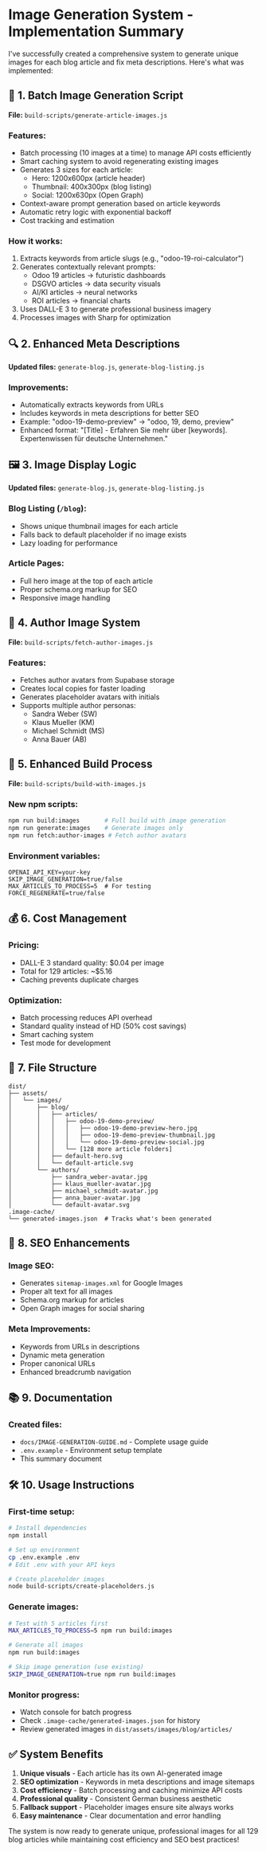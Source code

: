 # Image Generation System - Implementation Summary

I've successfully created a comprehensive system to generate unique images for each blog article and fix meta descriptions. Here's what was implemented:

## 🎨 1. Batch Image Generation Script
**File:** `build-scripts/generate-article-images.js`

### Features:
- Batch processing (10 images at a time) to manage API costs efficiently
- Smart caching system to avoid regenerating existing images
- Generates 3 sizes for each article:
  - Hero: 1200x600px (article header)
  - Thumbnail: 400x300px (blog listing)
  - Social: 1200x630px (Open Graph)
- Context-aware prompt generation based on article keywords
- Automatic retry logic with exponential backoff
- Cost tracking and estimation

### How it works:
1. Extracts keywords from article slugs (e.g., "odoo-19-roi-calculator")
2. Generates contextually relevant prompts:
   - Odoo 19 articles → futuristic dashboards
   - DSGVO articles → data security visuals
   - AI/KI articles → neural networks
   - ROI articles → financial charts
3. Uses DALL-E 3 to generate professional business imagery
4. Processes images with Sharp for optimization

## 🔍 2. Enhanced Meta Descriptions
**Updated files:** `generate-blog.js`, `generate-blog-listing.js`

### Improvements:
- Automatically extracts keywords from URLs
- Includes keywords in meta descriptions for better SEO
- Example: "odoo-19-demo-preview" → "odoo, 19, demo, preview"
- Enhanced format: "[Title] - Erfahren Sie mehr über [keywords]. Expertenwissen für deutsche Unternehmen."

## 🖼️ 3. Image Display Logic
**Updated files:** `generate-blog.js`, `generate-blog-listing.js`

### Blog Listing (`/blog`):
- Shows unique thumbnail images for each article
- Falls back to default placeholder if no image exists
- Lazy loading for performance

### Article Pages:
- Full hero image at the top of each article
- Proper schema.org markup for SEO
- Responsive image handling

## 👤 4. Author Image System
**File:** `build-scripts/fetch-author-images.js`

### Features:
- Fetches author avatars from Supabase storage
- Creates local copies for faster loading
- Generates placeholder avatars with initials
- Supports multiple author personas:
  - Sandra Weber (SW)
  - Klaus Mueller (KM)
  - Michael Schmidt (MS)
  - Anna Bauer (AB)

## 🚀 5. Enhanced Build Process
**File:** `build-scripts/build-with-images.js`

### New npm scripts:
```bash
npm run build:images       # Full build with image generation
npm run generate:images    # Generate images only
npm run fetch:author-images # Fetch author avatars
```

### Environment variables:
```env
OPENAI_API_KEY=your-key
SKIP_IMAGE_GENERATION=true/false
MAX_ARTICLES_TO_PROCESS=5  # For testing
FORCE_REGENERATE=true/false
```

## 💰 6. Cost Management

### Pricing:
- DALL-E 3 standard quality: $0.04 per image
- Total for 129 articles: ~$5.16
- Caching prevents duplicate charges

### Optimization:
- Batch processing reduces API overhead
- Standard quality instead of HD (50% cost savings)
- Smart caching system
- Test mode for development

## 📁 7. File Structure

```
dist/
├── assets/
│   └── images/
│       ├── blog/
│       │   ├── articles/
│       │   │   ├── odoo-19-demo-preview/
│       │   │   │   ├── odoo-19-demo-preview-hero.jpg
│       │   │   │   ├── odoo-19-demo-preview-thumbnail.jpg
│       │   │   │   └── odoo-19-demo-preview-social.jpg
│       │   │   └── [128 more article folders]
│       │   ├── default-hero.svg
│       │   └── default-article.svg
│       └── authors/
│           ├── sandra_weber-avatar.jpg
│           ├── klaus_mueller-avatar.jpg
│           ├── michael_schmidt-avatar.jpg
│           ├── anna_bauer-avatar.jpg
│           └── default-avatar.svg
.image-cache/
└── generated-images.json  # Tracks what's been generated
```

## 🎯 8. SEO Enhancements

### Image SEO:
- Generates `sitemap-images.xml` for Google Images
- Proper alt text for all images
- Schema.org markup for articles
- Open Graph images for social sharing

### Meta Improvements:
- Keywords from URLs in descriptions
- Dynamic meta generation
- Proper canonical URLs
- Enhanced breadcrumb navigation

## 📚 9. Documentation

### Created files:
- `docs/IMAGE-GENERATION-GUIDE.md` - Complete usage guide
- `.env.example` - Environment setup template
- This summary document

## 🛠️ 10. Usage Instructions

### First-time setup:
```bash
# Install dependencies
npm install

# Set up environment
cp .env.example .env
# Edit .env with your API keys

# Create placeholder images
node build-scripts/create-placeholders.js
```

### Generate images:
```bash
# Test with 5 articles first
MAX_ARTICLES_TO_PROCESS=5 npm run build:images

# Generate all images
npm run build:images

# Skip image generation (use existing)
SKIP_IMAGE_GENERATION=true npm run build:images
```

### Monitor progress:
- Watch console for batch progress
- Check `.image-cache/generated-images.json` for history
- Review generated images in `dist/assets/images/blog/articles/`

## ✅ System Benefits

1. **Unique visuals** - Each article has its own AI-generated image
2. **SEO optimization** - Keywords in meta descriptions and image sitemaps
3. **Cost efficiency** - Batch processing and caching minimize API costs
4. **Professional quality** - Consistent German business aesthetic
5. **Fallback support** - Placeholder images ensure site always works
6. **Easy maintenance** - Clear documentation and error handling

The system is now ready to generate unique, professional images for all 129 blog articles while maintaining cost efficiency and SEO best practices!
